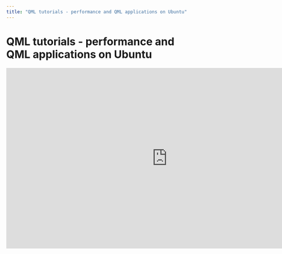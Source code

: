 ```yaml
---
title: "QML tutorials - performance and QML applications on Ubuntu"
---
```


# QML tutorials - performance and QML applications on Ubuntu

<iframe width="853" height="480" src="https://www.youtube-nocookie.com/embed/RpU6md2mMFs?rel=0" frameborder="0" allowfullscreen></iframe>
